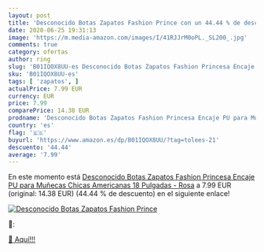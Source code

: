 ```yaml
---
layout: post
title: 'Desconocido Botas Zapatos Fashion Prince con un 44.44 % de descuento'
date: 2020-06-25 19:31:13
image: 'https://m.media-amazon.com/images/I/41RJJrM0oPL._SL200_.jpg'
comments: true
category: ofertas
author: ring
slug: 'B01IQOX8UU-es Desconocido Botas Zapatos Fashion Princesa Encaje PU para...'
sku: 'B01IQOX8UU-es'
tags: [ 'zapatos', ]
actualPrice: 7.99 EUR
currency: EUR
price: 7.99
comparePrice: 14.38 EUR
prodname: 'Desconocido Botas Zapatos Fashion Princesa Encaje PU para Muñecas Chicas Americanas 18 Pulgadas - Rosa'
country: 'es'
flag: '🇪🇸'
buyurl: 'https://www.amazon.es/dp/B01IQOX8UU/?tag=tolees-21'
descuento: '44.44'
average: '7.99'
---
```


En este momento está [Desconocido Botas Zapatos Fashion Princesa Encaje PU para Muñecas Chicas Americanas 18 Pulgadas - Rosa](https://www.amazon.es/dp/B01IQOX8UU/?tag=tolees-21) a 7.99 EUR (original: 14.38 EUR) (44.44 %  de descuento) en el siguiente enlace!

[![Desconocido Botas Zapatos Fashion Prince](https://m.media-amazon.com/images/I/41RJJrM0oPL._SL200_.jpg)](https://www.amazon.es/dp/B01IQOX8UU/?tag=tolees-21)

🔎:


[🛒 Aquí!!!](https://www.amazon.es/dp/B01IQOX8UU/?tag=tolees-21)
